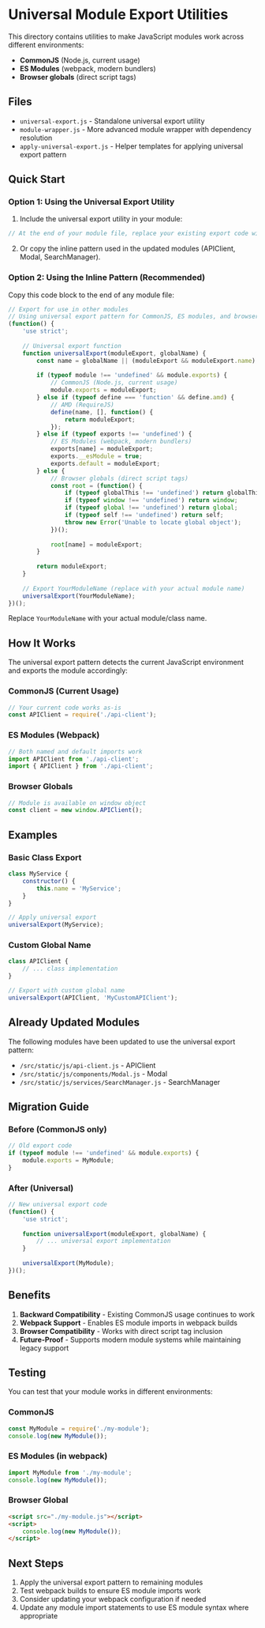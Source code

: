 # Universal Module Export Utilities

This directory contains utilities to make JavaScript modules work across different environments:

- **CommonJS** (Node.js, current usage)
- **ES Modules** (webpack, modern bundlers) 
- **Browser globals** (direct script tags)

## Files

- `universal-export.js` - Standalone universal export utility
- `module-wrapper.js` - More advanced module wrapper with dependency resolution
- `apply-universal-export.js` - Helper templates for applying universal export pattern

## Quick Start

### Option 1: Using the Universal Export Utility

1. Include the universal export utility in your module:
```javascript
// At the end of your module file, replace your existing export code with:
```

2. Or copy the inline pattern used in the updated modules (APIClient, Modal, SearchManager).

### Option 2: Using the Inline Pattern (Recommended)

Copy this code block to the end of any module file:

```javascript
// Export for use in other modules
// Using universal export pattern for CommonJS, ES modules, and browser compatibility
(function() {
    'use strict';
    
    // Universal export function
    function universalExport(moduleExport, globalName) {
        const name = globalName || (moduleExport && moduleExport.name) || 'UnnamedModule';
        
        if (typeof module !== 'undefined' && module.exports) {
            // CommonJS (Node.js, current usage)
            module.exports = moduleExport;
        } else if (typeof define === 'function' && define.amd) {
            // AMD (RequireJS)
            define(name, [], function() {
                return moduleExport;
            });
        } else if (typeof exports !== 'undefined') {
            // ES Modules (webpack, modern bundlers)
            exports[name] = moduleExport;
            exports.__esModule = true;
            exports.default = moduleExport;
        } else {
            // Browser globals (direct script tags)
            const root = (function() {
                if (typeof globalThis !== 'undefined') return globalThis;
                if (typeof window !== 'undefined') return window;
                if (typeof global !== 'undefined') return global;
                if (typeof self !== 'undefined') return self;
                throw new Error('Unable to locate global object');
            })();
            
            root[name] = moduleExport;
        }
        
        return moduleExport;
    }
    
    // Export YourModuleName (replace with your actual module name)
    universalExport(YourModuleName);
})();
```

Replace `YourModuleName` with your actual module/class name.

## How It Works

The universal export pattern detects the current JavaScript environment and exports the module accordingly:

### CommonJS (Current Usage)
```javascript
// Your current code works as-is
const APIClient = require('./api-client');
```

### ES Modules (Webpack)
```javascript
// Both named and default imports work
import APIClient from './api-client';
import { APIClient } from './api-client';
```

### Browser Globals
```javascript
// Module is available on window object
const client = new window.APIClient();
```

## Examples

### Basic Class Export
```javascript
class MyService {
    constructor() {
        this.name = 'MyService';
    }
}

// Apply universal export
universalExport(MyService);
```

### Custom Global Name
```javascript
class APIClient {
    // ... class implementation
}

// Export with custom global name
universalExport(APIClient, 'MyCustomAPIClient');
```

## Already Updated Modules

The following modules have been updated to use the universal export pattern:

- `/src/static/js/api-client.js` - APIClient
- `/src/static/js/components/Modal.js` - Modal  
- `/src/static/js/services/SearchManager.js` - SearchManager

## Migration Guide

### Before (CommonJS only)
```javascript
// Old export code
if (typeof module !== 'undefined' && module.exports) {
    module.exports = MyModule;
}
```

### After (Universal)
```javascript
// New universal export code
(function() {
    'use strict';
    
    function universalExport(moduleExport, globalName) {
        // ... universal export implementation
    }
    
    universalExport(MyModule);
})();
```

## Benefits

1. **Backward Compatibility** - Existing CommonJS usage continues to work
2. **Webpack Support** - Enables ES module imports in webpack builds
3. **Browser Compatibility** - Works with direct script tag inclusion
4. **Future-Proof** - Supports modern module systems while maintaining legacy support

## Testing

You can test that your module works in different environments:

### CommonJS
```javascript
const MyModule = require('./my-module');
console.log(new MyModule());
```

### ES Modules (in webpack)
```javascript
import MyModule from './my-module';
console.log(new MyModule());
```

### Browser Global
```html
<script src="./my-module.js"></script>
<script>
    console.log(new MyModule());
</script>
```

## Next Steps

1. Apply the universal export pattern to remaining modules
2. Test webpack builds to ensure ES module imports work
3. Consider updating your webpack configuration if needed
4. Update any module import statements to use ES module syntax where appropriate